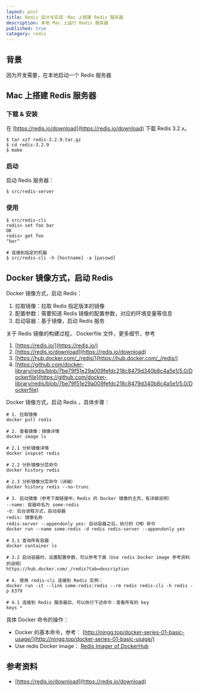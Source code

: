 ```yaml
---
layout: post
title: Redis 设计与实现：Mac 上搭建 Redis 服务器
description: 本地 Mac 上运行 Redis 服务器
published: true
category: redis
---
```


## 背景

因为开发需要，在本地启动一个 Redis 服务器

## Mac 上搭建 Redis 服务器


### 下载 & 安装

在 [https://redis.io/download](https://redis.io/download)  下载 Redis 3.2.x。

```
$ tar xzf redis-3.2.9.tar.gz
$ cd redis-3.2.9
$ make
```

### 启动

启动 Redis 服务器：

```
$ src/redis-server
```

### 使用

```
$ src/redis-cli
redis> set foo bar
OK
redis> get foo
"bar"
  
# 连接到指定的机器
$ src/redis-cli -h [hostname] -a [passwd]
```

## Docker 镜像方式，启动 Redis

Docker 镜像方式，启动 Redis：

1. 拉取镜像：拉取 Redis 指定版本的镜像
1. 配置参数：需要知道 Redis 镜像的配置参数，对应的环境变量等信息
1. 启动容器：基于镜像，启动 Redis 服务

关于 Redis 镜像的构建过程， Dockerfile 文件，更多细节，参考

1. [https://redis.io/](https://redis.io/)
1. [https://redis.io/download](https://redis.io/download)
1. [https://hub.docker.com/_/redis/](https://hub.docker.com/_/redis/)
1. [https://github.com/docker-library/redis/blob/7be79f51e29a009fefdc218c8479d340b8c4a5e1/5.0/Dockerfile](https://github.com/docker-library/redis/blob/7be79f51e29a009fefdc218c8479d340b8c4a5e1/5.0/Dockerfile) 

Docker 镜像方式，启动 Redis ，具体步骤：

```
# 1. 拉取镜像
docker pull redis

# 2. 查看镜像：镜像详情
docker image ls

# 2.1 分析镜像详情
docker inspcet redis

# 2.2 分析镜像分层命令
docker history redis

# 2.3 分析镜像分层命令（详细）
docker history redis --no-trunc

# 3. 启动镜像（参考下面链接中，Redis 的 Docker 镜像的主页，有详细说明）
--name: 容器命名为 some-redis
-d: 后台进程方式，启动容器
redis: 镜像名称
redis-server --appendonly yes: 启动容器之后，执行的 CMD 命令
docker run --name some-redis -d redis redis-server --appendonly yes

# 3.1 查询所有容器
docker container ls

# 3.2 启动容器时，设置配置参数，可以参考下面（Use redis Docker image 参考资料的说明）
https://hub.docker.com/_/redis?tab=description

# 4. 使用 redis-cli 连接到 Redis 实例：
docker run -it --link some-redis:redis --rm redis redis-cli -h redis -p 6379

# 4.1 连接到 Redis 服务器后，可以执行下述命令：查看所有的 key
keys *
```

具体 Docker 命令的操作：

* Docker 的基本命令，参考： [http://ningg.top/docker-series-01-basic-usage/](http://ningg.top/docker-series-01-basic-usage/)
* Use redis Docker image： [Redis Imager of DockerHub]


 
## 参考资料

* [https://redis.io/download](https://redis.io/download)






[NingG]:    http://ningg.github.com  "NingG"

[Redis Imager of DockerHub]:		https://hub.docker.com/_/redis?tab=description










